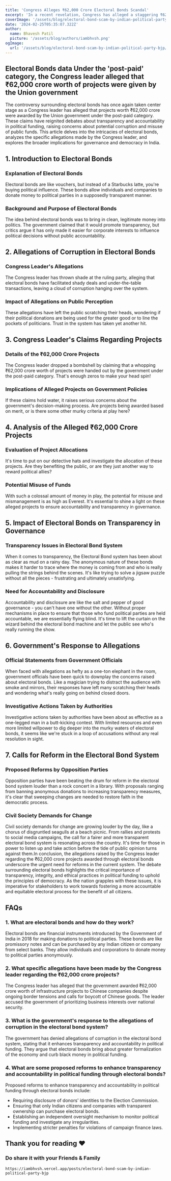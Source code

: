 ```yaml
---
title: 'Congress Alleges ₹62,000 Crore Electoral Bonds Scandal'
excerpt: 'In a recent revelation, Congress has alleged a staggering ₹62,000 crore scandal surrounding electoral bonds, highlighting potential corruption within the political financing system.'
coverImage: '/assets/blog/electoral-bond-scam-by-indian-political-party-bjp/meta-image.png'
date: '2024-02-25T05:35:07.322Z'
author:
  name: Bhavesh Patil
  picture: '/assets/blog/authors/iambhvsh.png'
ogImage:
  url: '/assets/blog/electoral-bond-scam-by-indian-political-party-bjp/meta-image.png'
---
```


## Electoral Bonds data Under the 'post-paid' category, the Congress leader alleged that ₹62,000 crore worth of projects were given by the Union government

The controversy surrounding electoral bonds has once again taken center stage as a Congress leader has alleged that projects worth ₹62,000 crore were awarded by the Union government under the post-paid category. These claims have reignited debates about transparency and accountability in political funding, raising concerns about potential corruption and misuse of public funds. This article delves into the intricacies of electoral bonds, analyzes the specific allegations made by the Congress leader, and explores the broader implications for governance and democracy in India.

## 1. Introduction to Electoral Bonds
### Explanation of Electoral Bonds
Electoral bonds are like vouchers, but instead of a Starbucks latte, you're buying political influence. These bonds allow individuals and companies to donate money to political parties in a supposedly transparent manner.

### Background and Purpose of Electoral Bonds
The idea behind electoral bonds was to bring in clean, legitimate money into politics. The government claimed that it would promote transparency, but critics argue it has only made it easier for corporate interests to influence political decisions without public accountability.

## 2. Allegations of Corruption in Electoral Bonds
### Congress Leader's Allegations
The Congress leader has thrown shade at the ruling party, alleging that electoral bonds have facilitated shady deals and under-the-table transactions, leaving a cloud of corruption hanging over the system.

### Impact of Allegations on Public Perception
These allegations have left the public scratching their heads, wondering if their political donations are being used for the greater good or to line the pockets of politicians. Trust in the system has taken yet another hit.

## 3. Congress Leader's Claims Regarding Projects
### Details of the ₹62,000 Crore Projects
The Congress leader dropped a bombshell by claiming that a whopping ₹62,000 crore worth of projects were handed out by the government under the post-paid category. That's enough zeros to make your head spin!

### Implications of Alleged Projects on Government Policies
If these claims hold water, it raises serious concerns about the government's decision-making process. Are projects being awarded based on merit, or is there some other murky criteria at play here?

## 4. Analysis of the Alleged ₹62,000 Crore Projects
### Evaluation of Project Allocations
It's time to put on our detective hats and investigate the allocation of these projects. Are they benefiting the public, or are they just another way to reward political allies?

### Potential Misuse of Funds
With such a colossal amount of money in play, the potential for misuse and mismanagement is as high as Everest. It's essential to shine a light on these alleged projects to ensure accountability and transparency in governance.

## 5. Impact of Electoral Bonds on Transparency in Governance
### Transparency Issues in Electoral Bond System
When it comes to transparency, the Electoral Bond system has been about as clear as mud on a rainy day. The anonymous nature of these bonds makes it harder to trace where the money is coming from and who is really pulling the strings behind the scenes. It's like trying to solve a jigsaw puzzle without all the pieces - frustrating and ultimately unsatisfying.

### Need for Accountability and Disclosure
Accountability and disclosure are like the salt and pepper of good governance - you can't have one without the other. Without proper mechanisms in place to ensure that those who fund political parties are held accountable, we are essentially flying blind. It's time to lift the curtain on the wizard behind the electoral bond machine and let the public see who's really running the show.

## 6. Government's Response to Allegations
### Official Statements from Government Officials
When faced with allegations as hefty as a one-ton elephant in the room, government officials have been quick to downplay the concerns raised about electoral bonds. Like a magician trying to distract the audience with smoke and mirrors, their responses have left many scratching their heads and wondering what's really going on behind closed doors.

### Investigative Actions Taken by Authorities
Investigative actions taken by authorities have been about as effective as a one-legged man in a butt-kicking contest. With limited resources and even more limited willpower to dig deeper into the murky waters of electoral bonds, it seems like we're stuck in a loop of accusations without any real resolution in sight.

## 7. Calls for Reform in the Electoral Bond System
### Proposed Reforms by Opposition Parties
Opposition parties have been beating the drum for reform in the electoral bond system louder than a rock concert in a library. With proposals ranging from banning anonymous donations to increasing transparency measures, it's clear that sweeping changes are needed to restore faith in the democratic process.

### Civil Society Demands for Change
Civil society demands for change are growing louder by the day, like a chorus of disgruntled seagulls at a beach picnic. From rallies and protests to social media campaigns, the call for a fairer and more transparent electoral bond system is resonating across the country. It's time for those in power to listen up and take action before the tide of public opinion turns against them.In conclusion, the allegations raised by the Congress leader regarding the ₹62,000 crore projects awarded through electoral bonds underscore the urgent need for reforms in the current system. The debate surrounding electoral bonds highlights the critical importance of transparency, integrity, and ethical practices in political funding to uphold the principles of democracy. As the nation grapples with these issues, it is imperative for stakeholders to work towards fostering a more accountable and equitable electoral process for the benefit of all citizens.

## FAQs
### 1. What are electoral bonds and how do they work?
Electoral bonds are financial instruments introduced by the Government of India in 2018 for making donations to political parties. These bonds are like promissory notes and can be purchased by any Indian citizen or company from select banks. They allow individuals and corporations to donate money to political parties anonymously.

### 2. What specific allegations have been made by the Congress leader regarding the ₹62,000 crore projects?
The Congress leader has alleged that the government awarded ₹62,000 crore worth of infrastructure projects to Chinese companies despite ongoing border tensions and calls for boycott of Chinese goods. The leader accused the government of prioritizing business interests over national security.

### 3. What is the government's response to the allegations of corruption in the electoral bond system?
The government has denied allegations of corruption in the electoral bond system, stating that it enhances transparency and accountability in political funding. They argue that electoral bonds bring about greater formalization of the economy and curb black money in political funding.

### 4. What are some proposed reforms to enhance transparency and accountability in political funding through electoral bonds?
Proposed reforms to enhance transparency and accountability in political funding through electoral bonds include:

- Requiring disclosure of donors' identities to the Election Commission.
- Ensuring that only Indian citizens and companies with transparent ownership can purchase electoral bonds.
- Establishing an independent oversight mechanism to monitor political funding and investigate any irregularities.
- Implementing stricter penalties for violations of campaign finance laws.

## Thank you for reading ❤️
### Do share it with your Friends & Family 

```
https://iambhvsh.vercel.app/posts/electoral-bond-scam-by-indian-political-party-bjp
```
